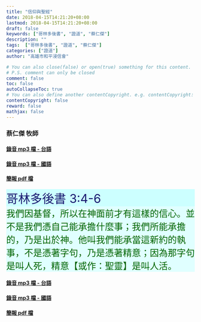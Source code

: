 ```yaml
---
title: "信仰與聖經"
date: 2018-04-15T14:21:20+08:00
lastmod: 2018-04-15T14:21:20+08:00
draft: false
keywords: ["哥林多後書", "證道", "蔡仁傑"]
description: ""
tags:  ["哥林多後書", "證道", "蔡仁傑"]
categories: ["證道"]
author: "高雄市和平浸信會"

# You can also close(false) or open(true) something for this content.
# P.S. comment can only be closed
comment: false
toc: false
autoCollapseToc: true
# You can also define another contentCopyright. e.g. contentCopyright: "This is another copyright."
contentCopyright: false
reward: false
mathjax: false
---
```


### 蔡仁傑 牧師

#### [錄音 mp3 檔 - 台語](/mp3-s/s20180415t.mp3 "信仰與聖經 - 台語")

#### [錄音 mp3 檔 - 國語](/mp3-s/s20180415c.mp3 "信仰與聖經 - 國語")

#### [簡報 pdf 檔](/pdf-s/s20180415.pdf "信仰與聖經")

<div style="background-color:#CCFFFF"><font size="6", color="#191970">
哥林多後書 3:4-6
</font>
</div>

<div style="background-color:#E0FFFF"><font size="5", color="#006400">
我們因基督，所以在神面前才有這樣的信心。並不是我們憑自己能承擔什麼事；我們所能承擔的，乃是出於神。他叫我們能承當這新約的執事，不是憑著字句，乃是憑著精意；因為那字句是叫人死，精意【或作：聖靈】是叫人活。
</font>
</div>

#### [錄音 mp3 檔 - 台語](/mp3-s/s20180415t.mp3 "信仰與聖經 - 台語")

#### [錄音 mp3 檔 - 國語](/mp3-s/s20180415c.mp3 "信仰與聖經 - 國語")

#### [簡報 pdf 檔](/pdf-s/s20180415.pdf "信仰與聖經")